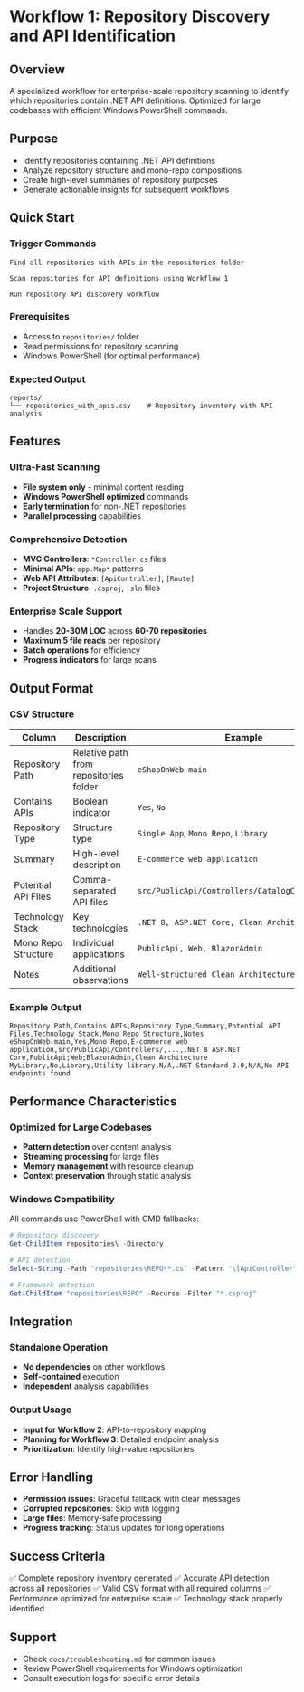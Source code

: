 # Workflow 1: Repository Discovery and API Identification

## Overview
A specialized workflow for enterprise-scale repository scanning to identify which repositories contain .NET API definitions. Optimized for large codebases with efficient Windows PowerShell commands.

## Purpose
- Identify repositories containing .NET API definitions
- Analyze repository structure and mono-repo compositions
- Create high-level summaries of repository purposes
- Generate actionable insights for subsequent workflows

## Quick Start

### Trigger Commands
```
Find all repositories with APIs in the repositories folder
```
```
Scan repositories for API definitions using Workflow 1
```
```
Run repository API discovery workflow
```

### Prerequisites
- Access to `repositories/` folder
- Read permissions for repository scanning
- Windows PowerShell (for optimal performance)

### Expected Output
```
reports/
└── repositories_with_apis.csv    # Repository inventory with API analysis
```

## Features

### Ultra-Fast Scanning
- **File system only** - minimal content reading
- **Windows PowerShell optimized** commands
- **Early termination** for non-.NET repositories
- **Parallel processing** capabilities

### Comprehensive Detection
- **MVC Controllers**: `*Controller.cs` files
- **Minimal APIs**: `app.Map*` patterns
- **Web API Attributes**: `[ApiController]`, `[Route]`
- **Project Structure**: `.csproj`, `.sln` files

### Enterprise Scale Support
- Handles **20-30M LOC** across **60-70 repositories**
- **Maximum 5 file reads** per repository
- **Batch operations** for efficiency
- **Progress indicators** for large scans

## Output Format

### CSV Structure
| Column | Description | Example |
|--------|-------------|---------|
| Repository Path | Relative path from repositories folder | `eShopOnWeb-main` |
| Contains APIs | Boolean indicator | `Yes`, `No` |
| Repository Type | Structure type | `Single App`, `Mono Repo`, `Library` |
| Summary | High-level description | `E-commerce web application` |
| Potential API Files | Comma-separated API files | `src/PublicApi/Controllers/CatalogController.cs` |
| Technology Stack | Key technologies | `.NET 8, ASP.NET Core, Clean Architecture` |
| Mono Repo Structure | Individual applications | `PublicApi, Web, BlazorAdmin` |
| Notes | Additional observations | `Well-structured Clean Architecture` |

### Example Output
```csv
Repository Path,Contains APIs,Repository Type,Summary,Potential API Files,Technology Stack,Mono Repo Structure,Notes
eShopOnWeb-main,Yes,Mono Repo,E-commerce web application,src/PublicApi/Controllers/,...,.NET 8 ASP.NET Core,PublicApi;Web;BlazorAdmin,Clean Architecture
MyLibrary,No,Library,Utility library,N/A,.NET Standard 2.0,N/A,No API endpoints found
```

## Performance Characteristics

### Optimized for Large Codebases
- **Pattern detection** over content analysis
- **Streaming processing** for large files
- **Memory management** with resource cleanup
- **Context preservation** through static analysis

### Windows Compatibility
All commands use PowerShell with CMD fallbacks:
```powershell
# Repository discovery
Get-ChildItem repositories\ -Directory

# API detection
Select-String -Path "repositories\REPO\*.cs" -Pattern "\[ApiController\]" -Recurse

# Framework detection
Get-ChildItem "repositories\REPO" -Recurse -Filter "*.csproj"
```

## Integration

### Standalone Operation
- **No dependencies** on other workflows
- **Self-contained** execution
- **Independent** analysis capabilities

### Output Usage
- **Input for Workflow 2**: API-to-repository mapping
- **Planning for Workflow 3**: Detailed endpoint analysis
- **Prioritization**: Identify high-value repositories

## Error Handling
- **Permission issues**: Graceful fallback with clear messages
- **Corrupted repositories**: Skip with logging
- **Large files**: Memory-safe processing
- **Progress tracking**: Status updates for long operations

## Success Criteria
✅ Complete repository inventory generated
✅ Accurate API detection across all repositories
✅ Valid CSV format with all required columns
✅ Performance optimized for enterprise scale
✅ Technology stack properly identified

## Support
- Check `docs/troubleshooting.md` for common issues
- Review PowerShell requirements for Windows optimization
- Consult execution logs for specific error details
